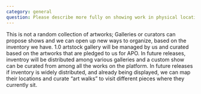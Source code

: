 ```yaml
---
category: general
question: Please describe more fully on showing work in physical locations/galleries. Most shows are highly curatorated, so how will showing random works fit with the galleries vision for exhibitions?
---
```

This is not a random collection of artworks; Galleries or curators can propose shows and we can open up new ways to organize, based on the inventory we have. 
1.0 artstock gallery will be managed by us and curated based on the artworks that are pledged to us for APO. 
In future releases, inventroy will be distributed among various galleries and a custom show can be curated from among all the works on the platform. 
In future releases if inventory is widely distributed, and already being displayed, we can map their locations and curate “art walks” to visit different pieces where they currently sit.